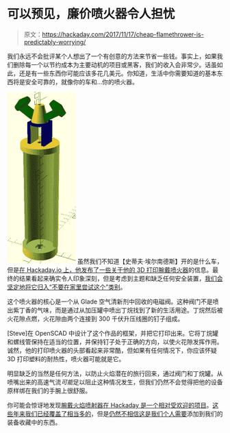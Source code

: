 # 可以预见，廉价喷火器令人担忧

> 原文：<https://hackaday.com/2017/11/17/cheap-flamethrower-is-predictably-worrying/>

我们永远不会批评某个人想出了一个有创意的方法来节省一些钱。事实上，如果我们删除每一个以节约成本为主要动机的项目或黑客，我们的收入会非常少。话虽如此，还是有一些东西你可能应该多花几美元。你知道，生活中你需要知道的基本东西将是安全可靠的，就像你的车和…你的喷火器。

[![](img/4f77058bd6d7a384735b89e9c4708e30.png)](https://hackaday.com/wp-content/uploads/2017/11/3dff_detail.jpg) 虽然我们不知道【史蒂夫·埃尔南德斯】开的是什么车，但是[在 Hackaday.io 上，他发布了一些关于他的 3D 打印腕戴喷火器](https://hackaday.io/project/28221-3d-printed-wrist-mounted-flamer-thrower)的信息。最终的结果看起来确实令人印象深刻，但是考虑到主题和缺乏任何安全装置，[我们会坚定地将它归入“不要在家里尝试这个”类别](https://hackaday.com/2017/04/19/dont-try-this-at-home-is-cliche-for-a-reason/)。

这个喷火器的核心是一个从 Glade 空气清新剂中回收的电磁阀。这种阀门不是喷出紫丁香的气味，而是通过从加压罐中喷出丁烷找到了新的生活用途。丁烷然后被火花隙点燃，火花隙由两个连接到 300 千伏升压线圈的钉子组成。

[Steve]在 OpenSCAD 中设计了这个作品的框架，并把它打印出来。它将丁烷罐和螺线管保持在适当的位置，并保持钉子处于正确的方向，以使火花隙发挥作用。诚然，他的打印喷火器的头部看起来非常酷，但如果有任何情况下，你应该怀疑 3D 打印塑料的耐热性，喷火器可能就是它。

明显缺乏的当然是任何方法，以防止火焰潜在的旅行回来，通过阀门和丁烷罐。从喷嘴出来的高速气流*可能*足以阻止这种情况发生，但我们仍然不会觉得把他的设备原样绑在我们的手腕上很舒服。

你可能会惊讶地发现[腕戴火焰喷射器在 Hackaday 是一个相对受欢迎的项目](https://hackaday.com/2013/08/18/wrist-mounted-flamethrower-on-the-cheap/)。[这些年来我们已经覆盖了相当多的](https://hackaday.com/2014/09/25/a-wrist-mounted-flamethrower-sure-why-not/)，但是[仍然不相信这是我们个人需要](https://hackaday.com/2017/08/01/be-the-firebender-you-want-to-see-in-the-world/)添加到我们的装备收藏中的东西。